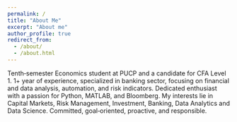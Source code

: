 ```yaml
---
permalink: /
title: "About Me"
excerpt: "About me"
author_profile: true
redirect_from: 
  - /about/
  - /about.html
---
```


Tenth‑semester Economics student at PUCP and a candidate for CFA Level 1. 1+ year of experience, specialized in banking sector, focusing on financial and data analysis, automation, and risk indicators. Dedicated enthusiast with a passion for Python, MATLAB, and Bloomberg. My interests lie in Capital Markets, Risk Management, Investment, Banking, Data Analytics and Data Science. Committed, goal‑oriented, proactive, and responsible.
